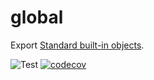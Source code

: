 # global

Export [Standard built-in objects](https://developer.mozilla.org/en-US/docs/Web/JavaScript/Reference/Global_Objects).

![Test](https://github.com/nlibjs/global/workflows/Test/badge.svg)
[![codecov](https://codecov.io/gh/nlibjs/global/branch/master/graph/badge.svg)](https://codecov.io/gh/nlibjs/global)
